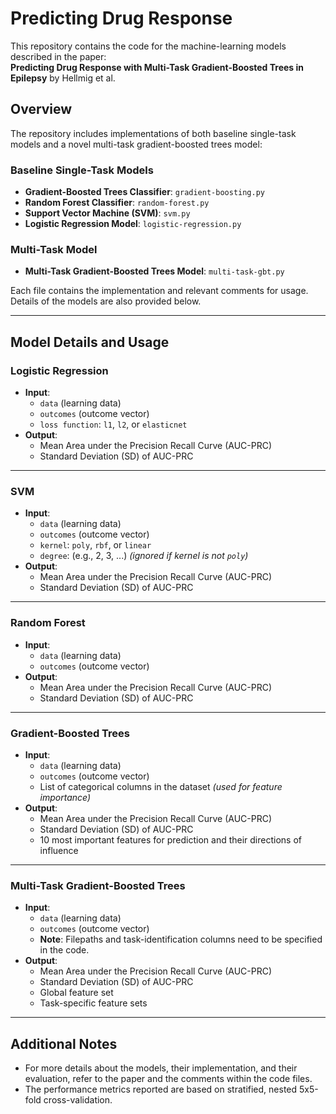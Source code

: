 # Predicting Drug Response

This repository contains the code for the machine-learning models described in the paper:  
**Predicting Drug Response with Multi-Task Gradient-Boosted Trees in Epilepsy** by Hellmig et al.

## Overview

The repository includes implementations of both baseline single-task models and a novel multi-task gradient-boosted trees model:

### Baseline Single-Task Models
- **Gradient-Boosted Trees Classifier**: `gradient-boosting.py`
- **Random Forest Classifier**: `random-forest.py`
- **Support Vector Machine (SVM)**: `svm.py`
- **Logistic Regression Model**: `logistic-regression.py`

### Multi-Task Model
- **Multi-Task Gradient-Boosted Trees Model**: `multi-task-gbt.py`

Each file contains the implementation and relevant comments for usage. Details of the models are also provided below.

---

## Model Details and Usage

### Logistic Regression
- **Input**: 
  - `data` (learning data)
  - `outcomes` (outcome vector)
  - `loss function`: `l1`, `l2`, or `elasticnet`
- **Output**: 
  - Mean Area under the Precision Recall Curve (AUC-PRC)
  - Standard Deviation (SD) of AUC-PRC

---

### SVM
- **Input**:
  - `data` (learning data)
  - `outcomes` (outcome vector)
  - `kernel`: `poly`, `rbf`, or `linear`
  - `degree`: (e.g., 2, 3, ...) *(ignored if kernel is not `poly`)*
- **Output**: 
  - Mean Area under the Precision Recall Curve (AUC-PRC)
  - Standard Deviation (SD) of AUC-PRC

---

### Random Forest
- **Input**:
  - `data` (learning data)
  - `outcomes` (outcome vector)
- **Output**: 
  - Mean Area under the Precision Recall Curve (AUC-PRC)
  - Standard Deviation (SD) of AUC-PRC

---

### Gradient-Boosted Trees
- **Input**:
  - `data` (learning data)
  - `outcomes` (outcome vector)
  - List of categorical columns in the dataset *(used for feature importance)* 
- **Output**: 
  - Mean Area under the Precision Recall Curve (AUC-PRC)
  - Standard Deviation (SD) of AUC-PRC
  - 10 most important features for prediction and their directions of influence

---

### Multi-Task Gradient-Boosted Trees
- **Input**:
  - `data` (learning data)
  - `outcomes` (outcome vector)
  - **Note**: Filepaths and task-identification columns need to be specified in the code.
- **Output**:
  - Mean Area under the Precision Recall Curve (AUC-PRC)
  - Standard Deviation (SD) of AUC-PRC
  - Global feature set
  - Task-specific feature sets

---

## Additional Notes
- For more details about the models, their implementation, and their evaluation, refer to the paper and the comments within the code files.
- The performance metrics reported are based on stratified, nested 5x5-fold cross-validation.

